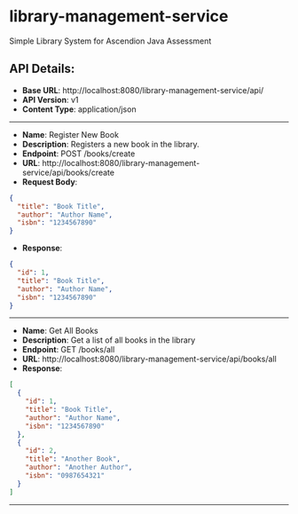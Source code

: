 # library-management-service
Simple Library System for Ascendion Java Assessment

## API Details:
- **Base URL**: http://localhost:8080/library-management-service/api/
- **API Version**: v1
- **Content Type**: application/json
******************************************************************************************
- **Name**: Register New Book
- **Description**: Registers a new book in the library.
- **Endpoint**: POST /books/create
- **URL**: http://localhost:8080/library-management-service/api/books/create
- **Request Body**:
```json
{
  "title": "Book Title",
  "author": "Author Name",
  "isbn": "1234567890"
}
```
- **Response**:
```json
{
  "id": 1,
  "title": "Book Title",
  "author": "Author Name",
  "isbn": "1234567890"
}
```
******************************************************************************************
- **Name**: Get All Books
- **Description**: Get a list of all books in the library
- **Endpoint**: GET /books/all
- **URL**: http://localhost:8080/library-management-service/api/books/all
- **Response**:
```json
[
  {
    "id": 1,
    "title": "Book Title",
    "author": "Author Name",
    "isbn": "1234567890"
  },
  {
    "id": 2,
    "title": "Another Book",
    "author": "Another Author",
    "isbn": "0987654321"
  }
]
```
******************************************************************************************

